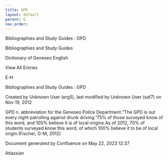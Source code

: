```yaml
---
title: GPD
layout: default
parent: G
nav_order:
---
```


Bibliographies and Study Guides : GPD

Bibliographies and Study Guides

Dictionary of Geneseo English

View All Entries

E-H

Bibliographies and Study Guides : GPD

Created by  Unknown User (erg5), last modified by  Unknown User (saf7) on Nov 19, 2012

GPD n. abbreviation for the Geneseo Police Department.“The GPD is out every night patrolling against drunk driving.”75% of those surveyed know of this word, and 100% believe it is of local origins.As of 2012, 70% of students surveyed know this word, of which 100% believe it to be of local origin.(Fischer, G-M, 2012)

Document generated by Confluence on May 22, 2023 12:37

Atlassian

